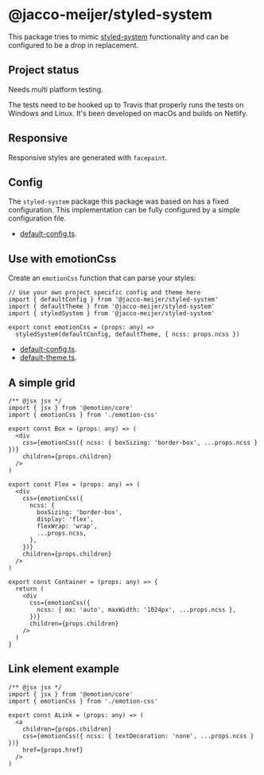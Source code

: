# @jacco-meijer/styled-system

This package tries to mimic
[styled-system](https://github.com/styled-system/styled-system) functionality
and can be configured to be a drop in replacement.

## Project status

Needs multi platform testing.

The tests need to be hooked up to Travis that properly runs the tests on Windows
and Linux. It's been developed on macOs and builds on Netlify.

## Responsive

Responsive styles are generated with `facepaint`.

## Config

The `styled-system` package this package was based on has a fixed configuration. This implementation can be fully configured by a simple configuration file.

- [default-config.ts](https://github.com/jaccomeijer/styled-system/blob/master/src/styled-system/config/default-config.ts).

## Use with emotionCss

Create an `emotionCss` function that can parse your styles:

```
// Use your own project specific config and theme here
import { defaultConfig } from '@jacco-meijer/styled-system'
import { defaultTheme } from '@jacco-meijer/styled-system'
import { styledSystem } from '@jacco-meijer/styled-system'

export const emotionCss = (props: any) =>
  styledSystem(defaultConfig, defaultTheme, { ncss: props.ncss })
```

- [default-config.ts](https://github.com/jaccomeijer/styled-system/blob/master/src/styled-system/config/default-config.ts).
- [default-theme.ts](https://github.com/jaccomeijer/styled-system/blob/master/src/styled-system/config/default-theme.ts).

## A simple grid

```
/** @jsx jsx */
import { jsx } from '@emotion/core'
import { emotionCss } from './emotion-css'

export const Box = (props: any) => (
  <div
    css={emotionCss({ ncss: { boxSizing: 'border-box', ...props.ncss } })}
    children={props.children}
  />
)

export const Flex = (props: any) => (
  <div
    css={emotionCss({
      ncss: {
        boxSizing: 'border-box',
        display: 'flex',
        flexWrap: 'wrap',
        ...props.ncss,
      },
    })}
    children={props.children}
  />
)

export const Container = (props: any) => {
  return (
    <div
      css={emotionCss({
        ncss: { mx: 'auto', maxWidth: '1024px', ...props.ncss },
      })}
      children={props.children}
    />
  )
}
```

## Link element example

```
/** @jsx jsx */
import { jsx } from '@emotion/core'
import { emotionCss } from './emotion-css'

export const ALink = (props: any) => (
  <a
    children={props.children}
    css={emotionCss({ ncss: { textDecoration: 'none', ...props.ncss } })}
    href={props.href}
  />
)
```
